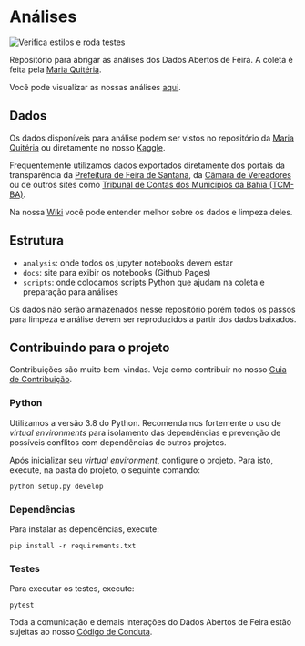 # Análises

![Verifica estilos e roda testes](https://github.com/DadosAbertosDeFeira/analises/workflows/Verifica%20estilos%20e%20roda%20testes/badge.svg)

Repositório para abrigar as análises dos Dados Abertos de Feira.
A coleta é feita pela [Maria Quitéria](https://github.com/DadosAbertosDeFeira/maria-quiteria).

Você pode visualizar as nossas análises [aqui](https://dadosabertosdefeira.github.io/analises/).

## Dados

Os dados disponíveis para análise podem ser vistos no repositório da [Maria Quitéria](https://github.com/DadosAbertosDeFeira/analises#dados)
ou diretamente no nosso [Kaggle](https://www.kaggle.com/dadosabertosdefeira/).

Frequentemente utilizamos dados exportados diretamente dos portais da transparência da
[Prefeitura de Feira de Santana](http://www.transparencia.feiradesantana.ba.gov.br/),
da [Câmara de Vereadores](https://www.transparencia.feiradesantana.ba.leg.br/)
ou de outros sites como [Tribunal de Contas dos Municípios da Bahia (TCM-BA)](https://www.tcm.ba.gov.br/).

Na nossa [Wiki](https://github.com/DadosAbertosDeFeira/analises/wiki) você pode
entender melhor sobre os dados e limpeza deles.

## Estrutura

* `analysis`: onde todos os jupyter notebooks devem estar
* `docs`: site para exibir os notebooks (Github Pages)
* `scripts`: onde colocamos scripts Python que ajudam na coleta e preparação para análises

Os dados não serão armazenados nesse repositório porém todos os passos
para limpeza e análise devem ser reproduzidos a partir dos dados baixados.

## Contribuindo para o projeto

Contribuições são muito bem-vindas. Veja como contribuir no nosso [Guia de Contribuição](CONTRIBUTING.md).

### Python

Utilizamos a versão 3.8 do Python. Recomendamos fortemente o uso de _virtual environments_ para isolamento
das dependências e prevenção de possíveis conflitos com dependências de outros projetos.

Após inicializar seu _virtual environment_, configure o projeto. Para isto, execute, na pasta do projeto, o seguinte comando:

```
python setup.py develop
```

### Dependências

Para instalar as dependências, execute:

```
pip install -r requirements.txt
```

### Testes

Para executar os testes, execute:

```
pytest
```

Toda a comunicação e demais interações do Dados Abertos de Feira estão sujeitas
ao nosso [Código de Conduta](https://github.com/DadosAbertosDeFeira/maria-quiteria/blob/main/CODE_OF_CONDUCT.md).
